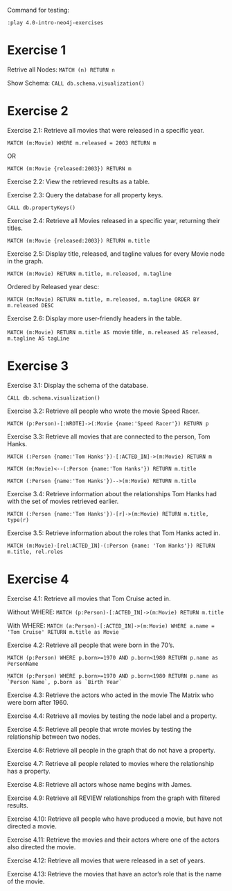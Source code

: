 Command for testing:

`:play 4.0-intro-neo4j-exercises`

# Exercise 1

Retrive all Nodes: `MATCH (n) RETURN n`

Show Schema: `CALL db.schema.visualization()`

# Exercise 2

Exercise 2.1: Retrieve all movies that were released in a specific year.

`MATCH (m:Movie) WHERE m.released = 2003 RETURN m`

OR

`MATCH (m:Movie {released:2003}) RETURN m`

Exercise 2.2: View the retrieved results as a table.

Exercise 2.3: Query the database for all property keys.

`CALL db.propertyKeys()`

Exercise 2.4: Retrieve all Movies released in a specific year, returning their titles.

`MATCH (m:Movie {released:2003}) RETURN m.title`

Exercise 2.5: Display title, released, and tagline values for every Movie node in the graph.

`MATCH (m:Movie) RETURN m.title, m.released, m.tagline`

Ordered by Released year desc:

`MATCH (m:Movie) RETURN m.title, m.released, m.tagline ORDER BY m.released DESC`

Exercise 2.6: Display more user-friendly headers in the table.

`MATCH (m:Movie) RETURN m.title AS `movie title`, m.released AS released, m.tagline AS tagLine`

# Exercise 3

Exercise 3.1: Display the schema of the database.

`CALL db.schema.visualization()`

Exercise 3.2: Retrieve all people who wrote the movie Speed Racer.

`MATCH (p:Person)-[:WROTE]->(:Movie {name:'Speed Racer'}) RETURN p`

Exercise 3.3: Retrieve all movies that are connected to the person, Tom Hanks.

`MATCH (:Person {name:'Tom Hanks'})-[:ACTED_IN]->(m:Movie) RETURN m`

`MATCH (m:Movie)<--(:Person {name:'Tom Hanks'}) RETURN m.title`

`MATCH (:Person {name:'Tom Hanks'})-->(m:Movie) RETURN m.title`

Exercise 3.4: Retrieve information about the relationships Tom Hanks had with the set of movies retrieved earlier.

`MATCH (:Person {name:'Tom Hanks'})-[r]->(m:Movie) RETURN m.title, type(r)`

Exercise 3.5: Retrieve information about the roles that Tom Hanks acted in.

`MATCH (m:Movie)-[rel:ACTED_IN]-(:Person {name: 'Tom Hanks'}) RETURN m.title, rel.roles`

# Exercise 4

Exercise 4.1: Retrieve all movies that Tom Cruise acted in.

Without WHERE: `MATCH (p:Person)-[:ACTED_IN]->(m:Movie) RETURN m.title`

With WHERE: `MATCH (a:Person)-[:ACTED_IN]->(m:Movie) WHERE a.name = 'Tom Cruise' RETURN m.title as Movie`

Exercise 4.2: Retrieve all people that were born in the 70’s.

`MATCH (p:Person) WHERE p.born>=1970 AND p.born<1980 RETURN p.name as PersonName`

```
MATCH (p:Person) WHERE p.born>=1970 AND p.born<1980 RETURN p.name as `Person Name`, p.born as `Birth Year`
```


Exercise 4.3: Retrieve the actors who acted in the movie The Matrix who were born after 1960.

Exercise 4.4: Retrieve all movies by testing the node label and a property.

Exercise 4.5: Retrieve all people that wrote movies by testing the relationship between two nodes.

Exercise 4.6: Retrieve all people in the graph that do not have a property.

Exercise 4.7: Retrieve all people related to movies where the relationship has a property.

Exercise 4.8: Retrieve all actors whose name begins with James.

Exercise 4.9: Retrieve all REVIEW relationships from the graph with filtered results.

Exercise 4.10: Retrieve all people who have produced a movie, but have not directed a movie.

Exercise 4.11: Retrieve the movies and their actors where one of the actors also directed the movie.

Exercise 4.12: Retrieve all movies that were released in a set of years.

Exercise 4.13: Retrieve the movies that have an actor’s role that is the name of the movie.

